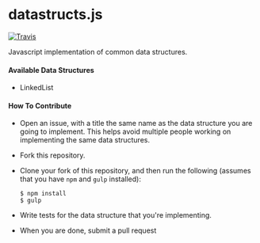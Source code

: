 datastructs.js
==============

[![Travis](https://img.shields.io/travis/rust-lang/rust.svg)](https://travis-ci.org/arnellebalane/datastructs.js)

Javascript implementation of common data structures.


#### Available Data Structures

- LinkedList


#### How To Contribute

- Open an issue, with a title the same name as the data structure you are going
  to implement. This helps avoid multiple people working on implementing the
  same data structures.
- Fork this repository.
- Clone your fork of this repository, and then run the following (assumes that
  you have `npm` and `gulp` installed):

  ```
  $ npm install
  $ gulp
  ```

- Write tests for the data structure that you're implementing.
- When you are done, submit a pull request
